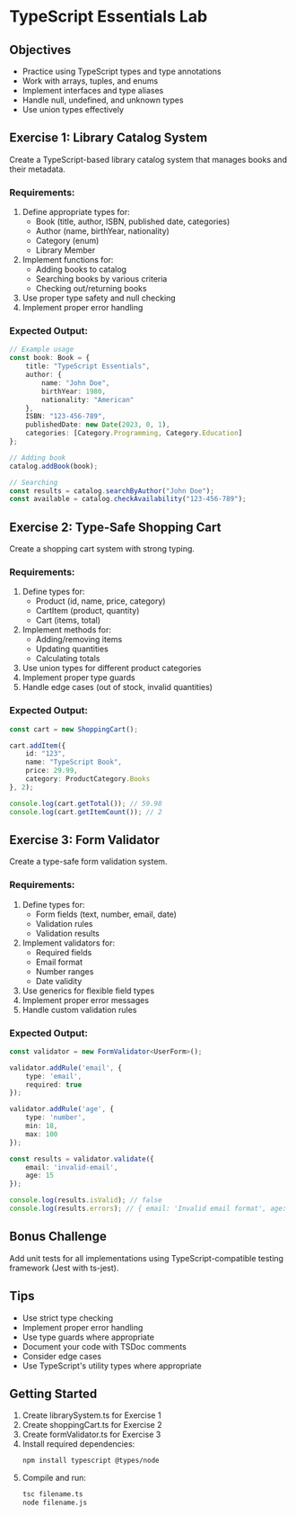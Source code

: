 # TypeScript Essentials Lab

## Objectives
- Practice using TypeScript types and type annotations
- Work with arrays, tuples, and enums
- Implement interfaces and type aliases
- Handle null, undefined, and unknown types
- Use union types effectively

## Exercise 1: Library Catalog System
Create a TypeScript-based library catalog system that manages books and their metadata.

### Requirements:
1. Define appropriate types for:
   - Book (title, author, ISBN, published date, categories)
   - Author (name, birthYear, nationality)
   - Category (enum)
   - Library Member
2. Implement functions for:
   - Adding books to catalog
   - Searching books by various criteria
   - Checking out/returning books
3. Use proper type safety and null checking
4. Implement proper error handling

### Expected Output:
```typescript
// Example usage
const book: Book = {
    title: "TypeScript Essentials",
    author: {
        name: "John Doe",
        birthYear: 1980,
        nationality: "American"
    },
    ISBN: "123-456-789",
    publishedDate: new Date(2023, 0, 1),
    categories: [Category.Programming, Category.Education]
};

// Adding book
catalog.addBook(book);

// Searching
const results = catalog.searchByAuthor("John Doe");
const available = catalog.checkAvailability("123-456-789");
```

## Exercise 2: Type-Safe Shopping Cart
Create a shopping cart system with strong typing.

### Requirements:
1. Define types for:
   - Product (id, name, price, category)
   - CartItem (product, quantity)
   - Cart (items, total)
2. Implement methods for:
   - Adding/removing items
   - Updating quantities
   - Calculating totals
3. Use union types for different product categories
4. Implement proper type guards
5. Handle edge cases (out of stock, invalid quantities)

### Expected Output:
```typescript
const cart = new ShoppingCart();

cart.addItem({
    id: "123",
    name: "TypeScript Book",
    price: 29.99,
    category: ProductCategory.Books
}, 2);

console.log(cart.getTotal()); // 59.98
console.log(cart.getItemCount()); // 2
```

## Exercise 3: Form Validator
Create a type-safe form validation system.

### Requirements:
1. Define types for:
   - Form fields (text, number, email, date)
   - Validation rules
   - Validation results
2. Implement validators for:
   - Required fields
   - Email format
   - Number ranges
   - Date validity
3. Use generics for flexible field types
4. Implement proper error messages
5. Handle custom validation rules

### Expected Output:
```typescript
const validator = new FormValidator<UserForm>();

validator.addRule('email', {
    type: 'email',
    required: true
});

validator.addRule('age', {
    type: 'number',
    min: 18,
    max: 100
});

const results = validator.validate({
    email: 'invalid-email',
    age: 15
});

console.log(results.isValid); // false
console.log(results.errors); // { email: 'Invalid email format', age: 'Age must be at least 18' }
```

## Bonus Challenge
Add unit tests for all implementations using TypeScript-compatible testing framework (Jest with ts-jest).

## Tips
- Use strict type checking
- Implement proper error handling
- Use type guards where appropriate
- Document your code with TSDoc comments
- Consider edge cases
- Use TypeScript's utility types where appropriate

## Getting Started
1. Create librarySystem.ts for Exercise 1
2. Create shoppingCart.ts for Exercise 2
3. Create formValidator.ts for Exercise 3
4. Install required dependencies:
   ```bash
   npm install typescript @types/node
   ```
5. Compile and run:
   ```bash
   tsc filename.ts
   node filename.js
   ```
